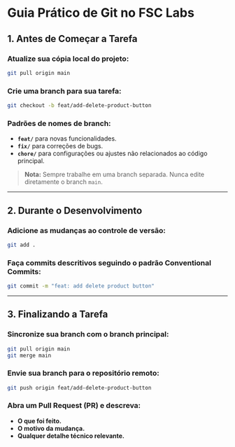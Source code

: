 # Guia Prático de Git no FSC Labs

## 1. Antes de Começar a Tarefa

### Atualize sua cópia local do projeto:

```bash
git pull origin main
```

### Crie uma branch para sua tarefa:

```bash
git checkout -b feat/add-delete-product-button
```

### Padrões de nomes de branch:

- **`feat/`** para novas funcionalidades.
- **`fix/`** para correções de bugs.
- **`chore/`** para configurações ou ajustes não relacionados ao código principal.

> **Nota:** Sempre trabalhe em uma branch separada. Nunca edite diretamente o branch `main`.

---

## 2. Durante o Desenvolvimento

### Adicione as mudanças ao controle de versão:

```bash
git add .
```

### Faça commits descritivos seguindo o padrão **Conventional Commits**:

```bash
git commit -m "feat: add delete product button"
```

---

## 3. Finalizando a Tarefa

### Sincronize sua branch com o branch principal:

```bash
git pull origin main
git merge main
```

### Envie sua branch para o repositório remoto:

```bash
git push origin feat/add-delete-product-button
```

### Abra um Pull Request (PR) e descreva:

- **O que foi feito.**
- **O motivo da mudança.**
- **Qualquer detalhe técnico relevante.**
